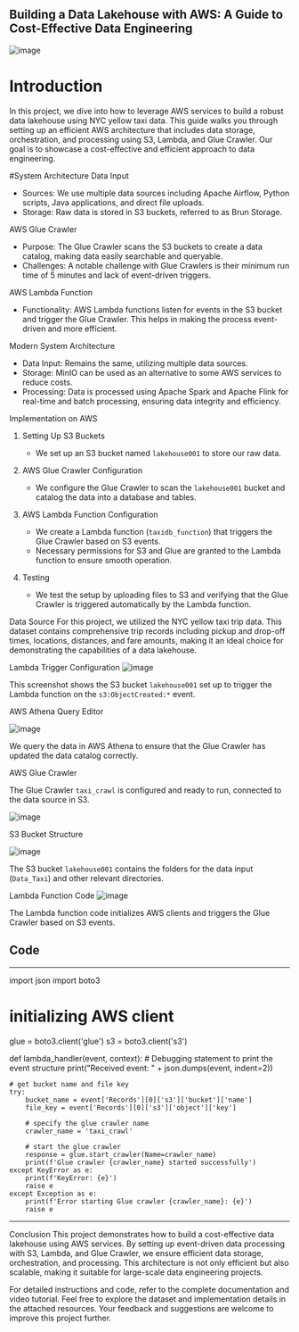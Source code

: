 ## Building a Data Lakehouse with AWS: A Guide to Cost-Effective Data Engineering

 ![image](https://github.com/user-attachments/assets/c8538b3d-4ac2-4aac-949d-7d3b34c326b0)

# Introduction
In this project, we dive into how to leverage AWS services to build a robust data lakehouse using NYC yellow taxi data. This guide walks you through setting up an efficient AWS architecture that includes data storage, orchestration, and processing using S3, Lambda, and Glue Crawler. Our goal is to showcase a cost-effective and efficient approach to data engineering.

#System Architecture
Data Input
- Sources: We use multiple data sources including Apache Airflow, Python scripts, Java applications, and direct file uploads.
- Storage: Raw data is stored in S3 buckets, referred to as Brun Storage.

AWS Glue Crawler
- Purpose: The Glue Crawler scans the S3 buckets to create a data catalog, making data easily searchable and queryable.
- Challenges: A notable challenge with Glue Crawlers is their minimum run time of 5 minutes and lack of event-driven triggers.

AWS Lambda Function
- Functionality: AWS Lambda functions listen for events in the S3 bucket and trigger the Glue Crawler. This helps in making the process event-driven and more efficient.

Modern System Architecture
- Data Input: Remains the same, utilizing multiple data sources.
- Storage: MinIO can be used as an alternative to some AWS services to reduce costs.
- Processing: Data is processed using Apache Spark and Apache Flink for real-time and batch processing, ensuring data integrity and efficiency.

Implementation on AWS

1. Setting Up S3 Buckets
   - We set up an S3 bucket named `lakehouse001` to store our raw data.

2. AWS Glue Crawler Configuration
   - We configure the Glue Crawler to scan the `lakehouse001` bucket and catalog the data into a database and tables.

3. AWS Lambda Function Configuration
   - We create a Lambda function (`taxidb_function`) that triggers the Glue Crawler based on S3 events.
   - Necessary permissions for S3 and Glue are granted to the Lambda function to ensure smooth operation.

4. Testing
   - We test the setup by uploading files to S3 and verifying that the Glue Crawler is triggered automatically by the Lambda function.

Data Source
For this project, we utilized the NYC yellow taxi trip data. This dataset contains comprehensive trip records including pickup and drop-off times, locations, distances, and fare amounts, making it an ideal choice for demonstrating the capabilities of a data lakehouse.

Lambda Trigger Configuration
![image](https://github.com/user-attachments/assets/623e3b89-07de-43fc-a4f6-1b5495a0baa9)

 
This screenshot shows the S3 bucket `lakehouse001` set up to trigger the Lambda function on the `s3:ObjectCreated:*` event.

AWS Athena Query Editor

 ![image](https://github.com/user-attachments/assets/b38a1d79-65fa-4f39-9f24-db12865400aa)

We query the data in AWS Athena to ensure that the Glue Crawler has updated the data catalog correctly.


AWS Glue Crawler

The Glue Crawler `taxi_crawl` is configured and ready to run, connected to the data source in S3.
 

![image](https://github.com/user-attachments/assets/c83eddcb-a88e-4819-9a08-d14f3ea444dc)



S3 Bucket Structure

 ![image](https://github.com/user-attachments/assets/ba5828c0-2a87-4d10-b090-cb63e70fc25e)

The S3 bucket `lakehouse001` contains the folders for the data input (`Data_Taxi`) and other relevant directories.

Lambda Function Code
![image](https://github.com/user-attachments/assets/c9a634fc-4942-4125-85de-b6f6e20da0eb)

 
The Lambda function code initializes AWS clients and triggers the Glue Crawler based on S3 events.

## Code
-----------------------------------------------------------------------------------------
import json
import boto3

# initializing AWS client
glue = boto3.client('glue')
s3 = boto3.client('s3')


def lambda_handler(event, context):
    # Debugging statement to print the event structure
    print("Received event: " + json.dumps(event, indent=2))
    
    # get bucket name and file key
    try:
        bucket_name = event['Records'][0]['s3']['bucket']['name']
        file_key = event['Records'][0]['s3']['object']['key']
        
        # specify the glue crawler name
        crawler_name = 'taxi_crawl'
        
        # start the glue crawler
        response = glue.start_crawler(Name=crawler_name)
        print(f'Glue crawler {crawler_name} started successfully')
    except KeyError as e:
        print(f'KeyError: {e}')
        raise e
    except Exception as e:
        print(f'Error starting Glue crawler {crawler_name}: {e}')
        raise e
--------------------------------------------------------------------------------------------
Conclusion
This project demonstrates how to build a cost-effective data lakehouse using AWS services. By setting up event-driven data processing with S3, Lambda, and Glue Crawler, we ensure efficient data storage, orchestration, and processing. This architecture is not only efficient but also scalable, making it suitable for large-scale data engineering projects.

For detailed instructions and code, refer to the complete documentation and video tutorial. Feel free to explore the dataset and implementation details in the attached resources. Your feedback and suggestions are welcome to improve this project further.



